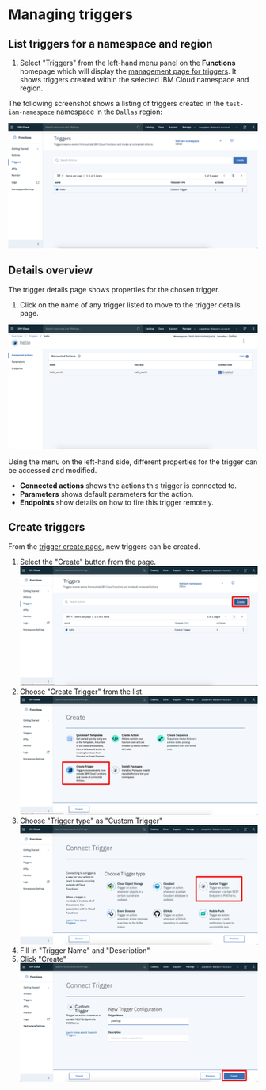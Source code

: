 # Managing triggers

## List triggers for a namespace and region

1. Select "Triggers" from the left-hand menu panel on the **Functions** homepage which will display the [management page for triggers](https://cloud.ibm.com/functions/triggers). It shows triggers created within the selected IBM Cloud namespace and region.

The following screenshot shows a listing of triggers created in the `test-iam-namespace` namespace in the `Dallas` region:

![Trigger listing page](images/101-ex5-triggers-overview.png)

## Details overview

The trigger details page shows properties for the chosen trigger.

1. Click on the name of any trigger listed to move to the trigger details page.

![Trigger details page](images/101-ex5-trigger-details.png)

Using the menu on the left-hand side, different properties for the trigger can be accessed and modified.

* **Connected actions**  shows the actions this trigger is connected to.
* **Parameters** shows default parameters for the action.
* **Endpoints** show details on how to fire this trigger remotely.

## Create triggers

From the [trigger create page](https://cloud.ibm.com/functions/triggers), new triggers can be created.

1. Select the "Create" button from the page.
![](images/101-ex5-create-trigger-hp.png)
2. Choose "Create Trigger" from the list.
![](images/101-ex5-create-trigger-select-trigger.png)
3. Choose "Trigger type" as "Custom Trigger"
![](images/101-ex5-create-trigger-type.png)
4. Fill in "Trigger Name" and "Description"
5. Click "Create"
![](images/101-ex5-create-trigger-name.png)
